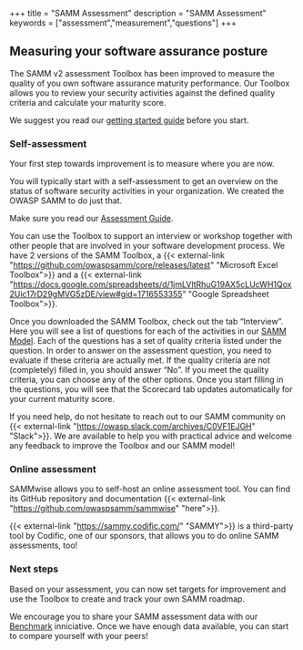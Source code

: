 +++
title = "SAMM Assessment"
description = "SAMM Assessment"
keywords = ["assessment","measurement","questions"]
+++

## Measuring your software assurance posture

The SAMM v2 assessment Toolbox has been improved to measure the quality of you own software assurance maturity performance. Our Toolbox allows you to review your security activities against the defined quality criteria and calculate your maturity score.

We suggest you read our [getting started guide](/guidance/quick-start-guide/) before you start.

### Self-assessment

Your first step towards improvement is to measure where you are now.

You will typically start with a self-assessment to get an overview on the status of software security activities in your organization. We created the OWASP SAMM to do just that. 

Make sure you read our [Assessment Guide](/assessment-guide/).


You can use the Toolbox to support an interview or workshop together with other people that are involved in your software development process. We have 2 versions of the SAMM Toolbox, a {{< external-link "https://github.com/owaspsamm/core/releases/latest" "Microsoft Excel Toolbox">}} and a {{< external-link "https://docs.google.com/spreadsheets/d/1jmLVltRhuG19AX5cLUcWH1Qox2Uic17rD29gMVG5zDE/view#gid=1716553355" "Google Spreadsheet Toolbox">}}.

Once you downloaded the SAMM Toolbox, check out the tab “Interview”. Here you will see a list of questions for each of the activities in our [SAMM Model](https://owaspsamm.org/model/).
Each of the questions has a set of quality criteria listed under the question. In order to answer on the assessment question, you need to evaluate if these criteria are actually met. If the quality criteria are not (completely) filled in, you should answer “No”. If you meet the quality criteria, you can choose any of the other options.
Once you start filling in the questions, you will see that the Scorecard tab updates automatically for your current maturity score.

If you need help, do not hesitate to reach out to our SAMM community on {{< external-link "https://owasp.slack.com/archives/C0VF1EJGH" "Slack">}}. We are available to help you with practical advice and welcome any feedback to improve the Toolbox and our SAMM model!

### Online assessment

SAMMwise allows you to self-host an online assessment tool. You can find its GitHub repository and documentation {{< external-link "https://github.com/owaspsamm/sammwise" "here">}}.

{{< external-link "https://sammy.codific.com/" "SAMMY">}} is a third-party tool by Codific, one of our sponsors, that allows you to do online SAMM assessments, too! 

### Next steps

Based on your assessment, you can now set targets for improvement and use the Toolbox to create and track your own SAMM roadmap.

We encourage you to share your SAMM assessment data with our [Benchmark](/benchmark/) inniciative. Once we have enough data available, you can start to compare yourself with your peers!
